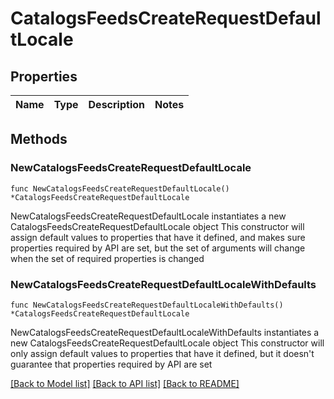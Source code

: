 # CatalogsFeedsCreateRequestDefaultLocale

## Properties

Name | Type | Description | Notes
------------ | ------------- | ------------- | -------------

## Methods

### NewCatalogsFeedsCreateRequestDefaultLocale

`func NewCatalogsFeedsCreateRequestDefaultLocale() *CatalogsFeedsCreateRequestDefaultLocale`

NewCatalogsFeedsCreateRequestDefaultLocale instantiates a new CatalogsFeedsCreateRequestDefaultLocale object
This constructor will assign default values to properties that have it defined,
and makes sure properties required by API are set, but the set of arguments
will change when the set of required properties is changed

### NewCatalogsFeedsCreateRequestDefaultLocaleWithDefaults

`func NewCatalogsFeedsCreateRequestDefaultLocaleWithDefaults() *CatalogsFeedsCreateRequestDefaultLocale`

NewCatalogsFeedsCreateRequestDefaultLocaleWithDefaults instantiates a new CatalogsFeedsCreateRequestDefaultLocale object
This constructor will only assign default values to properties that have it defined,
but it doesn't guarantee that properties required by API are set


[[Back to Model list]](../README.md#documentation-for-models) [[Back to API list]](../README.md#documentation-for-api-endpoints) [[Back to README]](../README.md)


